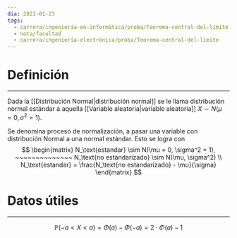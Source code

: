 ```yaml
---
dia: 2023-01-23
tags:
  - carrera/ingeniería-en-informática/proba/Teorema-central-del-límite
  - nota/facultad
  - carrera/ingeniería-electrónica/proba/Teorema-central-del-límite
---
```

# Definición
---
Dada la [[Distribución Normal|distribución normal]] se le llama distribución normal estándar a aquella [[Variable aleatoria|variable aleatoria]] $X \sim N(\mu = 0, \sigma^2 = 1)$. 

Se denomina proceso de normalización, a pasar una variable con distribución Normal a una normal estándar. Esto se logra con $$ \begin{matrix} 
    N_\text{estandar} \sim N(\mu = 0, \sigma^2 = 1), ~~~~~~~~~~~~~~ N_\text{no estandarizado} \sim N(\mu, \sigma^2) \\
    N_\text{estandar} = \frac{N_\text{no estandarizado} - \mu}{\sigma}
\end{matrix} $$
# Datos útiles
---
$$ \mathbb{P}(-a < X < a) = \Phi(a) - \Phi(-a) = 2 \cdot \Phi(a) - 1 $$